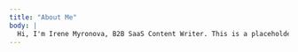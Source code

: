 ```yaml
---
title: "About Me"
body: |
  Hi, I'm Irene Myronova, B2B SaaS Content Writer. This is a placeholder about text.
---
```

